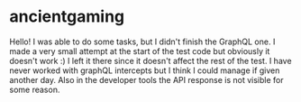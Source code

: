 # ancientgaming

Hello!
I was able to do some tasks, but I didn't finish the GraphQL one. I made a very small attempt at the start of the test code but obviously it doesn't work :) 
I left it there since it doesn't affect the rest of the test.
I have never worked with graphQL intercepts but I think I could manage if given another day.
Also in the developer tools the API response is not visible for some reason.
